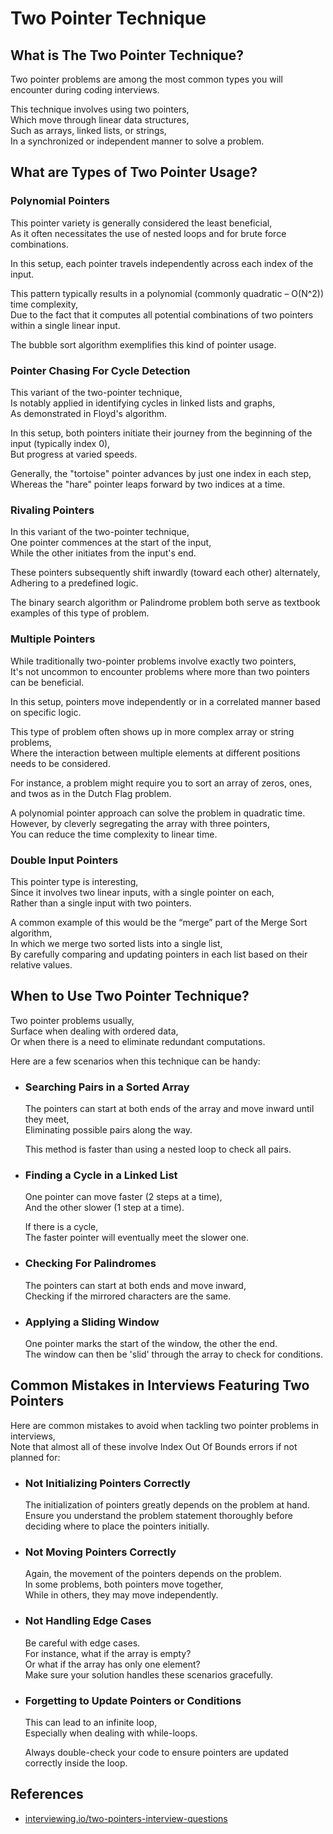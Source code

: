 # Two Pointer Technique

## What is The Two Pointer Technique?

Two pointer problems are among the most common types you will encounter during coding interviews.

This technique involves using two pointers,  
Which move through linear data structures,  
Such as arrays, linked lists, or strings,  
In a synchronized or independent manner to solve a problem.

## What are Types of Two Pointer Usage?

### Polynomial Pointers

This pointer variety is generally considered the least beneficial,  
As it often necessitates the use of nested loops and for brute force combinations.

In this setup, each pointer travels independently across each index of the input.

This pattern typically results in a polynomial (commonly quadratic – O(N^2)) time complexity,  
Due to the fact that it computes all potential combinations of two pointers within a single linear input.

The bubble sort algorithm exemplifies this kind of pointer usage.

### Pointer Chasing For Cycle Detection

This variant of the two-pointer technique,  
Is notably applied in identifying cycles in linked lists and graphs,  
As demonstrated in Floyd's algorithm.

In this setup, both pointers initiate their journey from the beginning of the input (typically index 0),  
But progress at varied speeds.

Generally, the "tortoise" pointer advances by just one index in each step,  
Whereas the "hare" pointer leaps forward by two indices at a time.

### Rivaling Pointers

In this variant of the two-pointer technique,  
One pointer commences at the start of the input,  
While the other initiates from the input's end.

These pointers subsequently shift inwardly (toward each other) alternately,  
Adhering to a predefined logic.

The binary search algorithm or Palindrome problem both serve as textbook examples of this type of problem.

### Multiple Pointers

While traditionally two-pointer problems involve exactly two pointers,  
It's not uncommon to encounter problems where more than two pointers can be beneficial.

In this setup, pointers move independently or in a correlated manner based on specific logic.

This type of problem often shows up in more complex array or string problems,  
Where the interaction between multiple elements at different positions needs to be considered.

For instance, a problem might require you to sort an array of zeros, ones, and twos as in the Dutch Flag problem.

A polynomial pointer approach can solve the problem in quadratic time.  
However, by cleverly segregating the array with three pointers,  
You can reduce the time complexity to linear time.

### Double Input Pointers

This pointer type is interesting,  
Since it involves two linear inputs, with a single pointer on each,  
Rather than a single input with two pointers.

A common example of this would be the “merge” part of the Merge Sort algorithm,  
In which we merge two sorted lists into a single list,  
By carefully comparing and updating pointers in each list based on their relative values.

## When to Use Two Pointer Technique?

Two pointer problems usually,  
Surface when dealing with ordered data,  
Or when there is a need to eliminate redundant computations.

Here are a few scenarios when this technique can be handy:

- ### Searching Pairs in a Sorted Array

  The pointers can start at both ends of the array and move inward until they meet,  
  Eliminating possible pairs along the way.

  This method is faster than using a nested loop to check all pairs.

- ### Finding a Cycle in a Linked List

  One pointer can move faster (2 steps at a time),  
  And the other slower (1 step at a time).

  If there is a cycle,  
  The faster pointer will eventually meet the slower one.

- ### Checking For Palindromes

  The pointers can start at both ends and move inward,  
  Checking if the mirrored characters are the same.

- ### Applying a Sliding Window

  One pointer marks the start of the window, the other the end.  
  The window can then be 'slid' through the array to check for conditions.

## Common Mistakes in Interviews Featuring Two Pointers

Here are common mistakes to avoid when tackling two pointer problems in interviews,  
Note that almost all of these involve Index Out Of Bounds errors if not planned for:

- ### Not Initializing Pointers Correctly

  The initialization of pointers greatly depends on the problem at hand.  
  Ensure you understand the problem statement thoroughly before deciding where to place the pointers initially.

- ### Not Moving Pointers Correctly

  Again, the movement of the pointers depends on the problem.  
  In some problems, both pointers move together,  
  While in others, they may move independently.

- ### Not Handling Edge Cases

  Be careful with edge cases.  
  For instance, what if the array is empty?  
  Or what if the array has only one element?  
  Make sure your solution handles these scenarios gracefully.

- ### Forgetting to Update Pointers or Conditions

  This can lead to an infinite loop,  
  Especially when dealing with while-loops.

  Always double-check your code to ensure pointers are updated correctly inside the loop.

## References

- [interviewing.io/two-pointers-interview-questions](https://interviewing.io/two-pointers-interview-questions)
